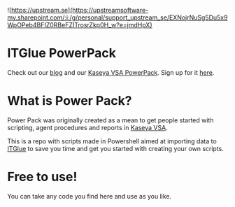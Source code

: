 ![https://upstream.se](https://upstreamsoftware-my.sharepoint.com/:i:/g/personal/support_upstream_se/EXNojrNuSg5Du5x9WpOPeb4BFIZ0RBeFZITrosrZkp0H_w?e=jmdHpX)  
  
# ITGlue PowerPack  
Check out our [blog](https://upstream.se/blogg/) and our [Kaseya VSA PowerPack](https://upstream.se/blogg/upstream-power-pack/). Sign up for it [here](http://go.upstream.se/guide-eng-power-pack).

# What is Power Pack?
Power Pack was originally created as a mean to get people started with scripting, agent procedures and reports in [Kaseya VSA](https://www.kaseya.com/products/vsa).  
  
This is a repo with scripts made in Powershell aimed at importing data to [ITGlue](https://itglue.com/) to save you time and get you started with creating your own scripts.

# Free to use!
You can take any code you find here and use as you like.